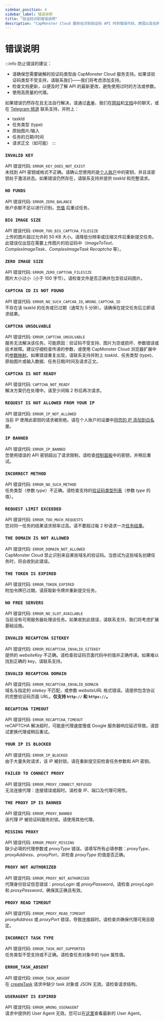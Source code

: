 ```yaml
---
sidebar_position: 4
sidebar_label: 错误说明
title: "验证码识别错误说明"
description: "CapMonster Cloud 服务在识别验证码 API 时的错误代码、原因以及在网站 API 集成中预防错误的建议！"
---
```


# 错误说明

:::info 
防止错误的建议：
- 请确保您需要破解的验证码类型由 CapMonster Cloud 服务支持。如果该验证码类型不受支持，请联系我们——我们将考虑添加支持。
- 检查文档更新，以便及时了解 API 的最新更改，避免使用过时的方法或参数。
- 使用高质量的代理。

如果错误仍然存在且无法自行解决，请通过[表单](https://helpdesk.zennolab.com/conversation/new)、我们在[网站](https://capmonster.cloud/)和[文档](https://docs.capmonster.cloud/)中的聊天，或在 [Telegram 频道](https://t.me/capmonstercloud) 联系支持，并附上：

- taskId
- 任务类型 (type)
- 原始图片/输入
- 任务的日期/时间
- 请求正文（如可能）
:::


### `INVALID KEY`
API 错误代码: `ERROR_KEY_DOES_NOT_EXIST` <br />
未找到 API 密钥或格式不正确。请确认您使用的是[个人账户](https://dash.capmonster.cloud/)中的密钥，并且该密钥处于激活状态。如果错误仍然存在，请联系支持并提供 *taskId* 和完整请求。

### `NO FUNDS`
API 错误代码: `ERROR_ZERO_BALANCE` <br />
账户余额不足以进行识别。[充值](https://capmonster.cloud/SelectPaymentType) 后重试任务。

### `BIG IMAGE SIZE`
API 错误代码: `ERROR_TOO_BIG_CAPTCHA_FILESIZE` <br />
上传的图片超过允许的 50 KB 大小。请降低分辨率或压缩文件后重新提交任务。此错误仅出现在需要上传图片的验证码中（*ImageToText、ComplexImageTask、ComplexImageTask Recaptcha* 等）。

### `ZERO IMAGE SIZE`
API 错误代码: `ERROR_ZERO_CAPTCHA_FILESIZE` <br />
图片大小过小（小于 100 字节）。请检查文件是否正确并包含验证码图片。

### `CAPTCHA ID IS NOT FOUND`
API 错误代码: `ERROR_NO_SUCH_CAPCHA_ID`, `WRONG_CAPTCHA_ID` <br />
不存在该 taskId 的任务或已过期（通常为 5 分钟）。请确保在提交任务后立即请求结果。

### `CAPTCHA UNSOLVABLE`
API 错误代码: `ERROR_CAPTCHA_UNSOLVABLE` <br />
服务无法解决该任务。可能原因：验证码不受支持、图片为空或损坏、参数错误或技术故障。建议仔细检查传递的参数，或使用 CapMonster Cloud 浏览器扩展中的[参数映射](https://docs.capmonster.cloud/zh/docs/extension/extension-main#%E9%AA%8C%E8%AF%81%E7%A0%81%E5%8F%82%E6%95%B0%E6%98%A0%E5%B0%84)。如果错误重复出现，请联系支持并附上 *taskId*、任务类型 (*type*)、原始图片或输入数据、任务日期/时间及请求正文。

### `CAPTCHA IS NOT READY`
API 错误代码: `CAPTCHA_NOT_READY` <br />
解决方案仍在处理中。请至少间隔 2 秒后再次请求。

### `REQUEST IS NOT ALLOWED FROM YOUR IP`
API 错误代码: `ERROR_IP_NOT_ALLOWED` <br />
当前 IP 使用此密钥的请求被拒绝。请在个人账户的设置中[将您的 IP 添加到白名单](https://dash.capmonster.cloud/Account/Settings)。

### `IP BANNED`
API 错误代码: `ERROR_IP_BANNED` <br />
您使用错误的 API 密钥超出了请求限制，请检查[控制面板](https://dash.capmonster.cloud/)中的密钥，并稍后重试。

### `INCORRECT METHOD`
API 错误代码: `ERROR_NO_SUCH_METHOD` <br />
任务类型（参数 *type*）不正确。请检查支持的[验证码类型列表](../captchas)（参数 *type* 的值）。

### `REQUEST LIMIT EXCEEDED`
API 错误代码: `ERROR_TOO_MUCH_REQUESTS` <br />
您对同一任务的结果请求频率过高。请不要超过每 2 秒请求一次[任务结果](./methods/get-task-result.md)。

### `THE DOMAIN IS NOT ALLOWED`
API 错误代码: `ERROR_DOMAIN_NOT_ALLOWED` <br />
CapMonster Cloud 禁止识别来自某些域名的验证码。当尝试为这些域名创建任务时，将会收到此错误。

### `THE TOKEN IS EXPIRED`
API 错误代码: `ERROR_TOKEN_EXPIRED` <br />
附加令牌已过期。请获取新令牌并重新提交任务。

### `NO FREE SERVERS`
API 错误代码: `ERROR_NO_SLOT_AVAILABLE` <br />
当前没有可用服务器处理该任务。如果收到此错误，请联系支持，我们将考虑扩展基础设施。

### `INVALID RECAPTCHA SITEKEY`
API 错误代码: `ERROR_RECAPTCHA_INVALID_SITEKEY` <br />
提供的 *websiteKey* 不正确。请检查验证码页面代码中的值并正确传递。如果难以找到正确的 key，请联系支持。

### `INVALID RECAPTCHA DOMAIN`
API 错误代码: `ERROR_RECAPTCHA_INVALID_DOMAIN` <br />
域名与指定的 *sitekey* 不匹配，或参数 *websiteURL* 格式错误。请提供包含协议的完整验证码页面 URL。**仅支持 `http://` 和 `https://`。**

### `RECAPTCHA TIMEOUT`
API 错误代码: `ERROR_RECAPTCHA_TIMEOUT` <br />
reCAPTCHA 解决超时，可能是代理速度慢或 Google 服务器响应延迟导致。请尝试更换代理或稍后重试。

### `YOUR IP IS BLOCKED`
API 错误代码: `ERROR_IP_BLOCKED` <br />
由于大量失败请求，该 IP 被封锁。请在重新提交前检查任务参数和 API 密钥。

### `FAILED TO CONNECT PROXY`
API 错误代码: `ERROR_PROXY_CONNECT_REFUSED` <br />
无法连接代理：连接错误或超时。请检查 IP、端口及代理可用性。

### `THE PROXY IP IS BANNED`
API 错误代码: `ERROR_PROXY_BANNED` <br />
该代理 IP 被验证码服务封锁。请使用其他代理。

### `MISSING PROXY`
API 错误代码: `ERROR_PROXY_MISSING`<br />
缺少必填的代理参数或 *proxyType* 错误。请填写所有必填参数：*proxyType*、*proxyAddress*、*proxyPort*，并检查 *proxyType* 的值是否正确。

### `PROXY NOT AUTHORIZED`
API 错误代码: `ERROR_PROXY_NOT_AUTHORISED`<br />
代理身份验证信息错误：*proxyLogin* 或 *proxyPassword*。请检查 *proxyLogin* 和 *proxyPassword*，确保其正确且有效。

### `PROXY READ TIMEOUT`
API 错误代码: `ERROR_PROXY_READ_TIMEOUT`<br />
*proxyAddress* 或 *proxyPort* 错误，导致连接超时。请检查并确保代理可用且稳定。

### `INCORRECT TASK TYPE`
API 错误代码: `ERROR_TASK_NOT_SUPPORTED` <br />
任务类型不受支持或不正确。请检查任务对象中的 type 属性值。

### `ERROR_TASK_ABSENT`
API 错误代码: `ERROR_TASK_ABSENT` <br />
在 [createTask](./methods/create-task.md) 请求中缺少 task 对象或 JSON 无效。请检查请求结构。

### `USERAGENT IS EXPIRED`
API 错误代码: `ERROR_WRONG_USERAGENT`<br />
请求中提供的 User Agent 无效。您可以在[这里](https://capmonster.cloud/api/useragent/actual)查看最新的 User Agent。
